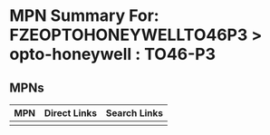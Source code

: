 



# MPN Summary For: FZEOPTOHONEYWELLTO46P3 > opto-honeywell : TO46-P3

## MPNs
  

|MPN|Direct Links|Search Links|
| :--- | :--- | :--- |
||||
